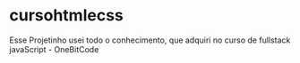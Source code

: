 # cursohtmlecss
Esse Projetinho usei todo o conhecimento, que adquiri no curso de fullstack javaScript - OneBitCode
